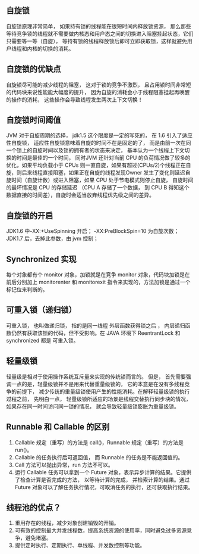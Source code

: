 ## 自旋锁

自旋锁原理非常简单， 如果持有锁的线程能在很短时间内释放锁资源， 那么那些等待竞争锁的线程就不需要做内核态和用户态之间的切换进入阻塞挂起状态，它们只需要等一等（自旋）， 等持有锁的线程释放锁后即可立即获取锁，这样就避免用户线程和内核的切换的消耗。

## 自旋锁的优缺点

自旋锁尽可能的减少线程的阻塞， 这对于锁的竞争不激烈， 且占用锁时间非常短的代码块来说性能能大幅度的提升， 因为自旋的消耗会小于线程阻塞挂起再唤醒的操作的消耗， 这些操作会导致线程发生两次上下文切换！

## 自旋锁时间阈值 

JVM 对于自旋周期的选择， jdk1.5 这个限度是一定的写死的， 在 1.6 引入了适应性自旋锁，
适应性自旋锁意味着自旋的时间不在是固定的了， 而是由前一次在同一个锁上的自旋时间以及锁的拥有者的状态来决定， 基本认为一个线程上下文切换的时间是最佳的一个时间， 同时JVM 还针对当前 CPU 的负荷情况做了较多的优化，如果平均负载小于 CPUs 则一直自旋，如果有超过(CPUs/2)个线程正在自旋，则后来线程直接阻塞，如果正在自旋的线程发现Owner 发生了变化则延迟自旋时间（自旋计数）或进入阻塞，如果 CPU 处于节电模式则停止自旋， 自旋时间的最坏情况是 CPU 的存储延迟 （CPU A 存储了一个数据， 到 CPU B 得知这个数据直接的时间差），自旋时会适当放弃线程优先级之间的差异。

## 自旋锁的开启

JDK1.6 中-XX:+UseSpinning 开启；
-XX:PreBlockSpin=10 为自旋次数；
JDK1.7 后，去掉此参数，由 jvm 控制；

## Synchronized 实现

每个对象都有个 monitor 对象，加锁就是在竞争 monitor 对象，代码块加锁是在前后分别加上 monitorenter 和 monitorexit 指令来实现的，方法加锁是通过一个标记位来判断的。

## 可重入锁（递归锁）

可重入锁， 也叫做递归锁， 指的是同一线程 外层函数获得锁之后 ， 内层递归函数仍然有获取该锁的代码，但不受影响。在 JAVA 环境下 ReentrantLock 和 synchronized 都是 可重入锁。

## 轻量级锁

轻量级是相对于使用操作系统互斥量来实现的传统锁而言的。 但是， 首先需要强调一点的是，轻量级锁并不是用来代替重量级锁的， 它的本意是在没有多线程竞争的前提下， 减少传统的重量级锁使用产生的性能消耗。在解释轻量级锁的执行过程之前， 先明白一点， 轻量级锁所适应的场景是线程交替执行同步块的情况， 如果存在同一时间访问同一锁的情况， 就会导致轻量级锁膨胀为重量级锁。

## Runnable 和 Callable 的区别

1. Callable 规定（重写）的方法是 call()，Runnable 规定（重写）的方法是 run()。
2. Callable 的任务执行后可返回值， 而 Runnable 的任务是不能返回值的。
3. Call 方法可以抛出异常，run 方法不可以。
4. 运行 Callable 任务可以拿到一个 Future 对象，表示异步计算的结果。它提供了检查计算是否完成的方法， 以等待计算的完成， 并检索计算的结果。通过 Future 对象可以了解任务执行情况，可取消任务的执行，还可获取执行结果。

## 线程池的优点？

1. 重用存在的线程，减少对象创建销毁的开销。
2. 可有效的控制最大并发线程数，提高系统资源的使用率，同时避免过多资源竞争，避免堵塞。
3. 提供定时执行、定期执行、单线程、并发数控制等功能。